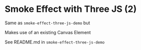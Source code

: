 # Smoke Effect with Three JS (2)

Same as `smoke-effect-three-js-demo` but

Makes use of an existing Canvas Element

See README.md in `smoke-effect-three-js-demo`

